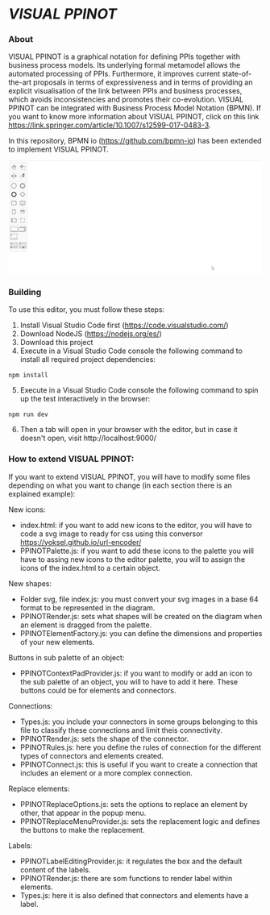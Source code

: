 # ***VISUAL PPINOT***

### About
VISUAL PPINOT is a graphical notation for defining PPIs together with business process models.  Its underlying formal metamodel allows the automated processing of PPIs. Furthermore, it improves current state-of-the-art proposals in terms of expressiveness and in terms of providing an explicit visualisation of the link between PPIs and business processes, which avoids inconsistencies and promotes their co-evolution. VISUAL PPINOT can be integrated with Business Process Model Notation (BPMN). If you want to know more information about VISUAL PPINOT, click on this link https://link.springer.com/article/10.1007/s12599-017-0483-3.

In this repository, BPMN io (https://github.com/bpmn-io) has been extended to implement VISUAL PPINOT.

<p align="center">
  <img src="PPINOT.gif" alt="animated" />
</p>

### Building
To use this editor, you must follow these steps:
1. Install Visual Studio Code first (https://code.visualstudio.com/)
2. Download NodeJS (https://nodejs.org/es/)
3. Download this project 
4. Execute in a Visual Studio Code console the following command to install all required project dependencies:
```text
npm install
```
5. Execute in a Visual Studio Code console the following command to spin up the test interactively in the browser:
```text
npm run dev
```
6. Then a tab will open in your browser with the editor, but in case it doesn't open, visit http://localhost:9000/


### How to extend VISUAL PPINOT:
If you want to extend VISUAL PPINOT, you will have to modify some files depending on what you want to change (in each section there is an explained example):

New icons:
  - index.html: if you want to add new icons to the editor, you will have to code a svg image to ready for css using this conversor https://yoksel.github.io/url-encoder/
  - PPINOTPalette.js: if you want to add these icons to the palette you will have to assing new icons to the editor palette, you will to assign the icons of the index.html to a certain object.

New shapes: 
  - Folder svg, file index.js: you must convert your svg images in a base 64 format to be represented in the diagram. 
  - PPINOTRender.js: sets what shapes will be created on the diagram when an element is dragged from the palette. 
  - PPINOTElementFactory.js: you can define the dimensions and properties of your new elements.

Buttons in sub palette of an object:
  - PPINOTContextPadProvider.js: if you want to modify or add an icon to the sub palette of an object, you will to have to add it here. These buttons could be for elements and connectors.

Connections:
  - Types.js: you include your connectors in some groups belonging to this file to classify these connections and limit theis connectivity. 
  - PPINOTRender.js: sets the shape of the connector.
  - PPINOTRules.js: here you define the rules of connection for the different types of connectors and elements created. 
  - PPINOTConnect.js: this is useful if you want to create a connection that includes an element or a more complex connection.

Replace elements: 
  - PPINOTReplaceOptions.js: sets the options to replace an element by other, that appear in the popup menu.
  - PPINOTReplaceMenuProvider.js: sets the replacement logic and defines the buttons to make the replacement.

Labels: 
  - PPINOTLabelEditingProvider.js: it regulates the box and the default content of the labels.
  - PPINOTRender.js: there are som functions to render label within elements.
  - Types.js: here it is also defined that connectors and elements have a label.

